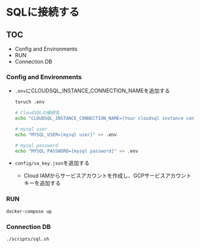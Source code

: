 # SQLに接続する

## TOC

- Config and Environments
- RUN
- Connection DB

### Config and Environments

- `.env`にCLOUDSQL_INSTANCE_CONNECTION_NAMEを追加する

  ```bash
  toruch .env

  # CloudSQLの接続名
  echo "CLOUDSQL_INSTANCE_CONNECTION_NAME=[Your cloudsql instance connection name]" > .env

  # mysql user
  echo "MYSQL_USER=[mysql user]" >> .env

  # mysql password
  echo "MYSQL_PASSWORD=[mysql password]" >> .env
  ```

- `config/sa_key.json`を追加する
  - Cloud IAMからサービスアカウントを作成し、GCPサービスアカウントキーを追加する

### RUN

```bash
docker-compose up
```

### Connection DB

```bash
./scripts/sql.sh
```
